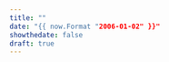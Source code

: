 ```yaml
---
title: ""
date: "{{ now.Format "2006-01-02" }}"
showthedate: false
draft: true
---
```

<!--EVAN ODELL YOU NEED TO SORT OUT HUGO REDIRECTS TO FACEBOOK! -->

<!--THIS IS AN HTML COMMENT AND WILL NOT APPEAR ON THE PUBLISHED PAGE!
Use this page archetype to redirect to an external site used by the chapter.
This can be a faebook page, medium blog, whatever you want.
-->
